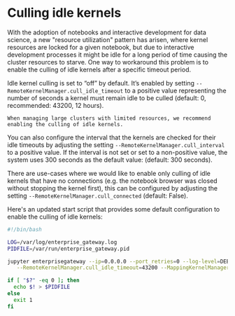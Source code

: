 # Culling idle kernels
With the adoption of notebooks and interactive development for data science, a new "resource utilization" pattern has arisen, where kernel resources are locked for a given notebook, but due to interactive development processes it might be idle for a long period of time causing the cluster resources to starve. One way to workaround this problem is to enable the culling of idle kernels after a specific timeout period.

Idle kernel culling is set to “off” by default. It’s enabled by setting `--RemoteKernelManager.cull_idle_timeout` to a positive value representing the number of seconds a kernel must remain idle to be culled (default: 0, recommended: 43200, 12 hours).

```{tip}
When managing large clusters with limited resources, we recommend enabling the culling of idle kernels.
```

You can also configure the interval that the kernels are checked for their idle timeouts by adjusting the setting `--RemoteKernelManager.cull_interval` to a positive value. If the interval is not set or set to a non-positive value, the system uses 300 seconds as the default value: (default: 300 seconds).

There are use-cases where we would like to enable only culling of idle kernels that have no connections (e.g. the notebook browser was closed without stopping the kernel first), this can be configured by adjusting the setting `--RemoteKernelManager.cull_connected` (default: False).

Here's an updated start script that provides some default configuration to enable the culling of idle kernels:

```bash
#!/bin/bash

LOG=/var/log/enterprise_gateway.log
PIDFILE=/var/run/enterprise_gateway.pid

jupyter enterprisegateway --ip=0.0.0.0 --port_retries=0 --log-level=DEBUG \
   --RemoteKernelManager.cull_idle_timeout=43200 --MappingKernelManager.cull_interval=60 > $LOG 2>&1 &

if [ "$?" -eq 0 ]; then
  echo $! > $PIDFILE
else
  exit 1
fi
```
